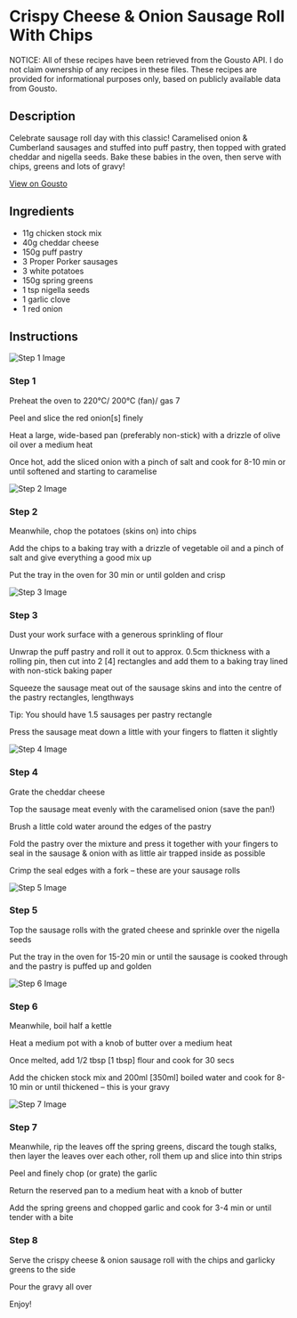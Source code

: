# Crispy Cheese & Onion Sausage Roll With Chips

NOTICE: All of these recipes have been retrieved from the Gousto API. I do not claim ownership of any recipes in these files. These recipes are provided for informational purposes only, based on publicly available data from Gousto.

## Description

Celebrate sausage roll day with this classic! Caramelised onion & Cumberland sausages and stuffed into puff pastry, then topped with grated cheddar and nigella seeds. Bake these babies in the oven, then serve with chips, greens and lots of gravy!

[View on Gousto](https://www.gousto.co.uk/recipes/cookbook/crispy-cheese-onion-sausage-roll-with-chips)

## Ingredients

- 11g chicken stock mix
- 40g cheddar cheese
- 150g puff pastry
- 3 Proper Porker sausages
- 3 white potatoes
- 150g spring greens
- 1 tsp nigella seeds
- 1 garlic clove
- 1 red onion

## Instructions

![Step 1 Image](https://production-media.gousto.co.uk/cms/recipe-step-image/step-1-1629301966574-x200.jpg)

### Step 1

Preheat the oven to 220°C/ 200°C (fan)/ gas 7

Peel and slice the red onion<span class="text-danger">[s]</span> finely

Heat a large, wide-based pan (preferably non-stick) with a drizzle of olive oil over a medium heat

Once hot, add the sliced onion with a pinch of salt and cook for 8-10 min or until softened and starting to caramelise

![Step 2 Image](https://production-media.gousto.co.uk/cms/recipe-step-image/step-2-1629301978158-x200.jpg)

### Step 2

Meanwhile, chop the potatoes (skins on) into chips

Add the chips to a baking tray with a drizzle of vegetable oil and a pinch of salt and give everything a good mix up

Put the tray in the oven for 30 min or until golden and crisp

![Step 3 Image](https://production-media.gousto.co.uk/cms/recipe-step-image/step-3-1629301986295-x200.jpg)

### Step 3

Dust your work surface with a generous sprinkling of flour

Unwrap the puff pastry and roll it out to approx. 0.5cm thickness with a rolling pin, then cut into 2 <span class="text-danger">[4]</span> rectangles and add them to a baking tray lined with non-stick baking paper

Squeeze the sausage meat out of the sausage skins and into the centre of the pastry rectangles, lengthways

Tip: You should have 1.5 sausages per pastry rectangle

Press the sausage meat down a little with your fingers to flatten it slightly

![Step 4 Image](https://production-media.gousto.co.uk/cms/recipe-step-image/step-4-1629301991719-x200.jpg)

### Step 4

Grate the cheddar cheese

Top the sausage meat evenly with the caramelised onion (save the pan!)

Brush a little cold water around the edges of the pastry

Fold the pastry over the mixture and press it together with your fingers to seal in the sausage & onion with as little air trapped inside as possible

Crimp the seal edges with a fork – these are your sausage rolls

![Step 5 Image](https://production-media.gousto.co.uk/cms/recipe-step-image/step-5-1629301993939-x200.jpg)

### Step 5

Top the sausage rolls with the grated cheese and sprinkle over the nigella seeds

Put the tray in the oven for 15-20 min or until the sausage is cooked through and the pastry is puffed up and golden

![Step 6 Image](https://production-media.gousto.co.uk/cms/recipe-step-image/step-6-1629301995610-x200.jpg)

### Step 6

Meanwhile, boil half a kettle

Heat a medium pot with a knob of butter over a medium heat

Once melted, add 1/2 tbsp<span class="text-danger"> [1 tbsp]</span> flour and cook for 30 secs

Add the chicken stock mix and 200ml <span class="text-danger">[350ml]</span> boiled water and cook for 8-10 min or until thickened – this is your gravy

![Step 7 Image](https://production-media.gousto.co.uk/cms/recipe-step-image/step-7-1629301998807-x200.jpg)

### Step 7

Meanwhile, rip the leaves off the spring greens, discard the tough stalks, then layer the leaves over each other, roll them up and slice into thin strips

Peel and finely chop (or grate) the garlic

Return the reserved pan to a medium heat with a knob of butter

Add the spring greens and chopped garlic and cook for 3-4 min or until tender with a bite

### Step 8

Serve the crispy cheese & onion sausage roll with the chips and garlicky greens to the side

Pour the gravy all over

Enjoy!

